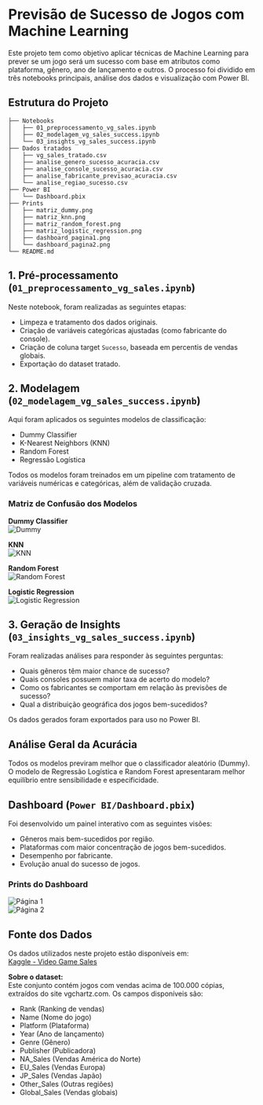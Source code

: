 
# Previsão de Sucesso de Jogos com Machine Learning

Este projeto tem como objetivo aplicar técnicas de Machine Learning para prever se um jogo será um sucesso com base em atributos como plataforma, gênero, ano de lançamento e outros. O processo foi dividido em três notebooks principais, análise dos dados e visualização com Power BI.

## Estrutura do Projeto

```
├── Notebooks
│   ├── 01_preprocessamento_vg_sales.ipynb
│   ├── 02_modelagem_vg_sales_success.ipynb
│   └── 03_insights_vg_sales_success.ipynb
├── Dados tratados
│   ├── vg_sales_tratado.csv
│   ├── analise_genero_sucesso_acuracia.csv
│   ├── analise_console_sucesso_acuracia.csv
│   ├── analise_fabricante_previsao_acuracia.csv
│   └── analise_regiao_sucesso.csv
├── Power BI
│   └── Dashboard.pbix
├── Prints
│   ├── matriz_dummy.png
│   ├── matriz_knn.png
│   ├── matriz_random_forest.png
│   ├── matriz_logistic_regression.png
│   ├── dashboard_pagina1.png
│   └── dashboard_pagina2.png
└── README.md
```

## 1. Pré-processamento (`01_preprocessamento_vg_sales.ipynb`)

Neste notebook, foram realizadas as seguintes etapas:

- Limpeza e tratamento dos dados originais.
- Criação de variáveis categóricas ajustadas (como fabricante do console).
- Criação de coluna target `Sucesso`, baseada em percentis de vendas globais.
- Exportação do dataset tratado.

## 2. Modelagem (`02_modelagem_vg_sales_success.ipynb`)

Aqui foram aplicados os seguintes modelos de classificação:

- Dummy Classifier
- K-Nearest Neighbors (KNN)
- Random Forest
- Regressão Logística

Todos os modelos foram treinados em um pipeline com tratamento de variáveis numéricas e categóricas, além de validação cruzada.

### Matriz de Confusão dos Modelos

**Dummy Classifier**  
![Dummy](Prints/matriz_dummy.png)

**KNN**  
![KNN](Prints/matriz_knn.png)

**Random Forest**  
![Random Forest](Prints/matriz_random_forest.png)

**Logistic Regression**  
![Logistic Regression](Prints/matriz_logistic_regression.png)

## 3. Geração de Insights (`03_insights_vg_sales_success.ipynb`)

Foram realizadas análises para responder às seguintes perguntas:

- Quais gêneros têm maior chance de sucesso?
- Quais consoles possuem maior taxa de acerto do modelo?
- Como os fabricantes se comportam em relação às previsões de sucesso?
- Qual a distribuição geográfica dos jogos bem-sucedidos?

Os dados gerados foram exportados para uso no Power BI.

## Análise Geral da Acurácia

Todos os modelos previram melhor que o classificador aleatório (Dummy). O modelo de Regressão Logística e Random Forest apresentaram melhor equilíbrio entre sensibilidade e especificidade.

## Dashboard (`Power BI/Dashboard.pbix`)

Foi desenvolvido um painel interativo com as seguintes visões:

- Gêneros mais bem-sucedidos por região.
- Plataformas com maior concentração de jogos bem-sucedidos.
- Desempenho por fabricante.
- Evolução anual do sucesso de jogos.

### Prints do Dashboard

![Página 1](Prints/dashboard_pagina1.png)  
![Página 2](Prints/dashboard_pagina2.png)

## Fonte dos Dados

Os dados utilizados neste projeto estão disponíveis em:  
[Kaggle - Video Game Sales](https://www.kaggle.com/datasets/gregorut/videogamesales)

**Sobre o dataset:**  
Este conjunto contém jogos com vendas acima de 100.000 cópias, extraídos do site vgchartz.com. Os campos disponíveis são:

- Rank (Ranking de vendas)
- Name (Nome do jogo)
- Platform (Plataforma)
- Year (Ano de lançamento)
- Genre (Gênero)
- Publisher (Publicadora)
- NA_Sales (Vendas América do Norte)
- EU_Sales (Vendas Europa)
- JP_Sales (Vendas Japão)
- Other_Sales (Outras regiões)
- Global_Sales (Vendas globais)
